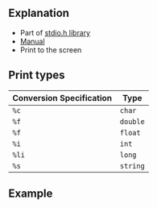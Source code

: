 ## Explanation

- Part of [stdio.h library](libraries.md)
- [Manual](https://manual.cs50.io/3/printf)
- Print to the screen

## Print types
|Conversion Specification|Type|
|---|---|
|`%c`|`char`|
|`%f`|`double`|
|`%f`|`float`|
|`%i`|`int`|
|`%li`|`long`|
|`%s`|`string`|
## Example

